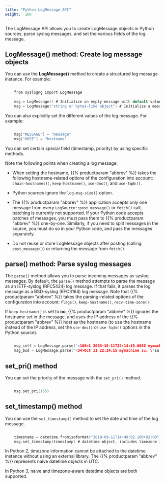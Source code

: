 ```yaml
---
title: "Python LogMessage API"
weight:  100
---
```

<!-- DISCLAIMER: This file is based on the syslog-ng Open Source Edition documentation https://github.com/balabit/syslog-ng-ose-guides/commit/2f4a52ee61d1ea9ad27cb4f3168b95408fddfdf2 and is used under the terms of The syslog-ng Open Source Edition Documentation License. The file has been modified by Axoflow. -->

The LogMessage API allows you to create LogMessage objects in Python sources, parse syslog messages, and set the various fields of the log message.


## LogMessage() method: Create log message objects

You can use the **LogMessage()** method to create a structured log message instance. For example:

```c

    from syslogng import LogMessage
    
    msg = LogMessage() # Initialize an empty message with default values (recvd timestamp, rcptid, hostid, ...)
    msg = LogMessage("string or bytes-like object") # Initialize a message and set its ${MESSAGE} field to the specified argument

```

You can also explicitly set the different values of the log message. For example:

```c

    msg["MESSAGE"] = "message"
    msg["HOST"] = "hostname"

```

You can set certain special field (timestamp, priority) by using specific methods.

Note the following points when creating a log message:

  - When setting the hostname, {{% productparam "abbrev" %}} takes the following hostname-related options of the configuration into account: `chain-hostnames()`, `keep-hostname()`, `use-dns()`, and `use-fqdn()`.

  - Python sources ignore the `log-msg-size()` option.

  - The {{% productparam "abbrev" %}} application accepts only one message from every `LogSource::post_message()` or `fetch()` call, batching is currently not supported. If your Python code accepts batches of messages, you must pass them to {{% productparam "abbrev" %}} one-by-one. Similarly, if you need to split messages in the source, you must do so in your Python code, and pass the messages separately.

  - Do not reuse or store LogMessage objects after posting (calling `post_message()`) or returning the message from `fetch()`.



## parse() method: Parse syslog messages

The `parse()` method allows you to parse incoming messages as syslog messages. By default, the `parse()` method attempts to parse the message as an IETF-syslog (RFC5424) log message. If that fails, it parses the log message as a BSD-syslog (RFC3164) log message. Note that {{% productparam "abbrev" %}} takes the parsing-related options of the configuration into account: `flags()`, `keep-hostname()`, `recv-time-zone()`.

If `keep-hostname()` is set to **no**, {{% productparam "abbrev" %}} ignores the hostname set in the message, and uses the IP address of the {{% productparam "abbrev" %}} host as the hostname (to use the hostname instead of the IP address, set the `use-dns()` or `use-fqdn()` options in the Python source).

```c

    msg_ietf = LogMessage.parse('<165>1 2003-10-11T22:14:15.003Z mymachine.example.com evntslog - ID47 [exampleSDID@32473 iut="3" eventSource="Application" eventID="1011"] An application event log entry', self.parse_options)
    msg_bsd = LogMessage.parse('<34>Oct 11 22:14:15 mymachine su: \'su root\' failed for lonvick on /dev/pts/8', self.parse_options)

```



## set_pri() method

You can set the priority of the message with the `set_pri()` method.

```c

    msg.set_pri(165)

```



## set_timestamp() method

You can use the `set_timestamp()` method to set the date and time of the log message.

```c

    timestamp = datetime.fromisoformat("2018-09-11T14:49:02.100+02:00")
    msg.set_timestamp(timestamp) # datetime object, includes timezone information

```

In Python 2, timezone information cannot be attached to the datetime instance without using an external library. The {{% productparam "abbrev" %}} represents naive datetime objects in UTC.

In Python 3, naive and timezone-aware datetime objects are both supported.

